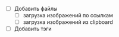 - [ ] Добавить файлы
  - [ ] загрузка изображений по ссылкам
  - [ ] загрузка изображений из clipboard
- [ ] Добавить тэги